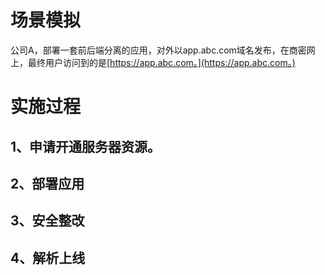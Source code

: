# 场景模拟

公司A，部署一套前后端分离的应用，对外以app.abc.com域名发布，在商密网上，最终用户访问到的是[https://app.abc.com。](https://app.abc.com。)

# 实施过程

## 1、申请开通服务器资源。

## 2、部署应用

## 3、安全整改

## 4、解析上线




